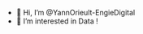 - 👋 Hi, I’m @YannOrieult-EngieDigital
- 👀 I’m interested in Data !
<!---
YannOrieult-EngieDigital/YannOrieult-EngieDigital is a ✨ special ✨ repository because its `README.md` (this file) appears on your GitHub profile.
You can click the Preview link to take a look at your changes.
--->
